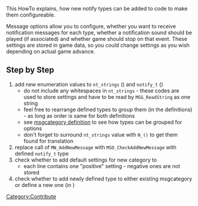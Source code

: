 This HowTo explains, how new notify types can be added to code to make
them configureable.

Message options allow you to configure, whether you want to receive
notification messages for each type, whether a notification sound should
be played (if associated) and whether game should stop on that event.
These settings are stored in game data, so you could change settings as
you wish depending on actual game advance.

## Step by Step

1.  add new enumeration values to `nt_strings` () and `notify_t` ()
    - do not include any whitespaces in `nt_strings` - these codes are
      used to store settings and have to be read by `MSG_ReadString` as
      one string
    - feel free to rearrange defined types to group them (in the
      definitions) - as long as order is same for both definitions
    - see [msgcategory
      definition](UFO-Scripts/msgcategories.ufo "wikilink") to see how
      types can be grouped for options
    - don't forget to surround `nt_strings` value with `N_()` to get
      them found for translation
2.  replace call of `MN_AddNewMessage` with `MSO_CheckAddNewMessage`
    with defined `notify_t` type
3.  check whether to add default settings for new category to
    - each line contains one "positive" setting - negative ones are not
      stored
4.  check whether to add newly defined type to either existing
    msgcategory or define a new one (in )

[Category:Contribute](Category:Contribute "wikilink")